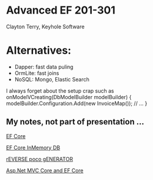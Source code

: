 # Advanced EF 201-301

Clayton Terry, Keyhole Software

# Alternatives:
- Dapper: fast data puling
- OrmLite: fast joins
- NoSQL: Mongo, Elastic Search

I always forget about the setup crap such as
onModelVCreating(DbModelBuilder modelBuilder) {
  modelBuilder.Configuration.Add(new InvoiceMap());
  // ...
}


## My notes, not part of presentation ...


[EF Core](https://docs.microsoft.com/en-us/ef/core/)

[EF Core InMemory DB](https://docs.microsoft.com/en-us/ef/core/providers/in-memory/)

[rEVERSE poco gENERATOR](https://github.com/sjh37/EntityFramework-Reverse-POCO-Code-First-Generator)

[Asp.Net MVC Core and EF Core](https://docs.microsoft.com/en-us/aspnet/core/data/ef-mvc/)

